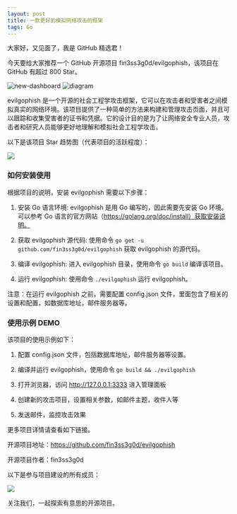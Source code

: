 ```yaml
---
layout: post
title: 一款更好的模拟网络攻击的框架
tags: Go
---
```


大家好，又见面了，我是 GitHub 精选君！

今天要给大家推荐一个 GitHub 开源项目 fin3ss3g0d/evilgophish，该项目在 GitHub 有超过 800 Star。

![new-dashboard](https://raw.githubusercontent.com/fin3ss3g0d/evilgophish/master/images/tokens-gophish.png)
![diagram](https://raw.githubusercontent.com/fin3ss3g0d/evilgophish/master/images/diagram.png)


evilgophish 是一个开源的社会工程学攻击框架，它可以在攻击者和受害者之间模拟真实的网络环境。该项目提供了一种简单的方法来构建和管理攻击页面，并且可以跟踪和收集受害者的证书和凭据。它的设计目的是为了让网络安全专业人员，攻击者和研究人员能够更好地理解和模拟社会工程学攻击。


以下是该项目 Star 趋势图（代表项目的活跃程度）：

![](https://api.star-history.com/svg?repos=fin3ss3g0d/evilgophish&type=Timeline)

### 如何安装使用

根据项目的说明，安装 evilgophish 需要以下步骤：

1. 安装 Go 语言环境: evilgophish 是用 Go 编写的，因此需要先安装 Go 环境。可以参考 Go 语言的官方网站（https://golang.org/doc/install）获取安装说明。

2. 获取 evilgophish 源代码: 使用命令 `go get -u github.com/fin3ss3g0d/evilgophish` 获取 evilgophish 的源代码。

3. 编译 evilgophish: 进入 evilgophish 目录，使用命令 `go build` 编译该项目。

4. 运行 evilgophish: 使用命令 `./evilgophish` 运行 evilgophish。

注意：在运行 evilgophish 之前，需要配置 config.json 文件，里面包含了相关的设置和配置，如数据库地址，邮件服务器等。


### 使用示例 DEMO

该项目的使用示例如下：

1. 配置 config.json 文件，包括数据库地址，邮件服务器等设置。

2. 编译并运行 evilgophish，使用命令 `go build && ./evilgophish`

3. 打开浏览器，访问 http://127.0.0.1:3333 进入管理面板

4. 创建新的攻击项目，设置相关参数，如邮件主题，收件人等

5. 发送邮件，监控攻击效果


更多项目详情请查看如下链接。

开源项目地址：https://github.com/fin3ss3g0d/evilgophish 

开源项目作者：fin3ss3g0d

以下是参与项目建设的所有成员：

![](https://contrib.rocks/image?repo=fin3ss3g0d/evilgophish)



关注我们，一起探索有意思的开源项目。
